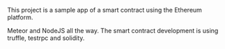 This project is a sample app of a smart contract using the Ethereum platform.

Meteor and NodeJS all the way. The smart contract development is using truffle, testrpc and solidity. 
